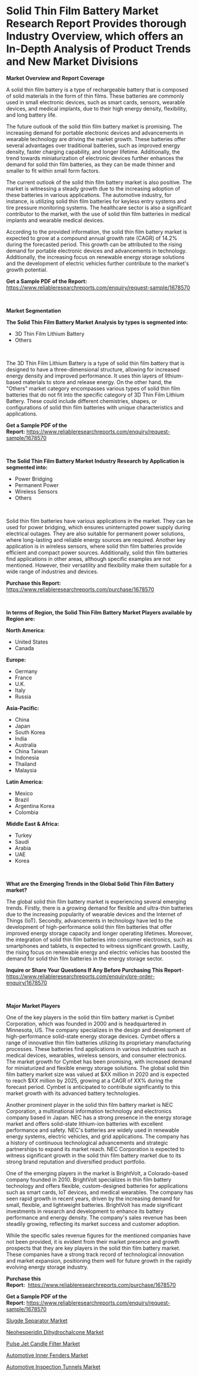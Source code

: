 <p><h1>Solid Thin Film Battery Market Research Report Provides thorough Industry Overview, which offers an In-Depth Analysis of Product Trends and New Market Divisions</h1></p><p><strong>Market Overview and Report Coverage</strong></p>
<p><p>A solid thin film battery is a type of rechargeable battery that is composed of solid materials in the form of thin films. These batteries are commonly used in small electronic devices, such as smart cards, sensors, wearable devices, and medical implants, due to their high energy density, flexibility, and long battery life.</p><p>The future outlook of the solid thin film battery market is promising. The increasing demand for portable electronic devices and advancements in wearable technology are driving the market growth. These batteries offer several advantages over traditional batteries, such as improved energy density, faster charging capability, and longer lifetime. Additionally, the trend towards miniaturization of electronic devices further enhances the demand for solid thin film batteries, as they can be made thinner and smaller to fit within small form factors.</p><p>The current outlook of the solid thin film battery market is also positive. The market is witnessing a steady growth due to the increasing adoption of these batteries in various applications. The automotive industry, for instance, is utilizing solid thin film batteries for keyless entry systems and tire pressure monitoring systems. The healthcare sector is also a significant contributor to the market, with the use of solid thin film batteries in medical implants and wearable medical devices.</p><p>According to the provided information, the solid thin film battery market is expected to grow at a compound annual growth rate (CAGR) of 14.2% during the forecasted period. This growth can be attributed to the rising demand for portable electronic devices and advancements in technology. Additionally, the increasing focus on renewable energy storage solutions and the development of electric vehicles further contribute to the market's growth potential.</p></p>
<p><strong>Get a Sample PDF of the Report:</strong> <a href="https://www.reliableresearchreports.com/enquiry/request-sample/1678570">https://www.reliableresearchreports.com/enquiry/request-sample/1678570</a></p>
<p>&nbsp;</p>
<p><strong>Market Segmentation</strong></p>
<p><strong>The Solid Thin Film Battery Market Analysis by types is segmented into:</strong></p>
<p><ul><li>3D Thin Film Lithium Battery</li><li>Others</li></ul></p>
<p>&nbsp;</p>
<p><p>The 3D Thin Film Lithium Battery is a type of solid thin film battery that is designed to have a three-dimensional structure, allowing for increased energy density and improved performance. It uses thin layers of lithium-based materials to store and release energy. On the other hand, the "Others" market category encompasses various types of solid thin film batteries that do not fit into the specific category of 3D Thin Film Lithium Battery. These could include different chemistries, shapes, or configurations of solid thin film batteries with unique characteristics and applications.</p></p>
<p><strong>Get a Sample PDF of the Report:</strong>&nbsp;<a href="https://www.reliableresearchreports.com/enquiry/request-sample/1678570">https://www.reliableresearchreports.com/enquiry/request-sample/1678570</a></p>
<p>&nbsp;</p>
<p><strong>The Solid Thin Film Battery Market Industry Research by Application is segmented into:</strong></p>
<p><ul><li>Power Bridging</li><li>Permanent Power</li><li>Wireless Sensors</li><li>Others</li></ul></p>
<p>&nbsp;</p>
<p><p>Solid thin film batteries have various applications in the market. They can be used for power bridging, which ensures uninterrupted power supply during electrical outages. They are also suitable for permanent power solutions, where long-lasting and reliable energy sources are required. Another key application is in wireless sensors, where solid thin film batteries provide efficient and compact power sources. Additionally, solid thin film batteries find applications in other areas, although specific examples are not mentioned. However, their versatility and flexibility make them suitable for a wide range of industries and devices.</p></p>
<p><strong>Purchase this Report:</strong>&nbsp; <a href="https://www.reliableresearchreports.com/purchase/1678570">https://www.reliableresearchreports.com/purchase/1678570</a></p>
<p>&nbsp;</p>
<p><strong>In terms of Region, the Solid Thin Film Battery Market Players available by Region are:</strong></p>
<p>
    <p> <strong> North America: </strong>
        <ul>
            <li>United States</li>
            <li>Canada</li>
        </ul>
        </p> 
    <p> <strong> Europe: </strong>
        <ul>
            <li>Germany</li>
            <li>France</li>
            <li>U.K.</li>
            <li>Italy</li>
            <li>Russia</li>
        </ul>
        </p> 
    <p> <strong> Asia-Pacific: </strong>
        <ul>
            <li>China</li>
            <li>Japan</li>
            <li>South Korea</li>
            <li>India</li>
            <li>Australia</li>
            <li>China Taiwan</li>
            <li>Indonesia</li>
            <li>Thailand</li>
            <li>Malaysia</li>
        </ul>
        </p> 
    <p> <strong> Latin America: </strong>
        <ul>
            <li>Mexico</li>
            <li>Brazil</li>
            <li>Argentina Korea</li>
            <li>Colombia</li>
        </ul>
        </p> 
    <p> <strong> Middle East & Africa: </strong>
        <ul>
            <li>Turkey</li>
            <li>Saudi</li>
            <li>Arabia</li>
            <li>UAE</li>
            <li>Korea</li>
        </ul>
    </p>
    </p>
<p>&nbsp;</p>
<p><strong>What are the Emerging Trends in the Global Solid Thin Film Battery market?</strong></p>
<p><p>The global solid thin film battery market is experiencing several emerging trends. Firstly, there is a growing demand for flexible and ultra-thin batteries due to the increasing popularity of wearable devices and the Internet of Things (IoT). Secondly, advancements in technology have led to the development of high-performance solid thin film batteries that offer improved energy storage capacity and longer operating lifetimes. Moreover, the integration of solid thin film batteries into consumer electronics, such as smartphones and tablets, is expected to witness significant growth. Lastly, the rising focus on renewable energy and electric vehicles has boosted the demand for solid thin film batteries in the energy storage sector.</p></p>
<p><strong>Inquire or Share Your Questions If Any Before Purchasing This Report</strong>- <a href="https://www.reliableresearchreports.com/enquiry/pre-order-enquiry/1678570">https://www.reliableresearchreports.com/enquiry/pre-order-enquiry/1678570</a></p>
<p>&nbsp;</p>
<p><strong>Major Market Players</strong></p>
<p><p>One of the key players in the solid thin film battery market is Cymbet Corporation, which was founded in 2000 and is headquartered in Minnesota, US. The company specializes in the design and development of high-performance solid-state energy storage devices. Cymbet offers a range of innovative thin film batteries utilizing its proprietary manufacturing processes. These batteries find applications in various industries such as medical devices, wearables, wireless sensors, and consumer electronics. The market growth for Cymbet has been promising, with increased demand for miniaturized and flexible energy storage solutions. The global solid thin film battery market size was valued at $XX million in 2020 and is expected to reach $XX million by 2025, growing at a CAGR of XX% during the forecast period. Cymbet is anticipated to contribute significantly to this market growth with its advanced battery technologies.</p><p>Another prominent player in the solid thin film battery market is NEC Corporation, a multinational information technology and electronics company based in Japan. NEC has a strong presence in the energy storage market and offers solid-state lithium-ion batteries with excellent performance and safety. NEC's batteries are widely used in renewable energy systems, electric vehicles, and grid applications. The company has a history of continuous technological advancements and strategic partnerships to expand its market reach. NEC Corporation is expected to witness significant growth in the solid thin film battery market due to its strong brand reputation and diversified product portfolio.</p><p>One of the emerging players in the market is BrightVolt, a Colorado-based company founded in 2010. BrightVolt specializes in thin film battery technology and offers flexible, custom-designed batteries for applications such as smart cards, IoT devices, and medical wearables. The company has seen rapid growth in recent years, driven by the increasing demand for small, flexible, and lightweight batteries. BrightVolt has made significant investments in research and development to enhance its battery performance and energy density. The company's sales revenue has been steadily growing, reflecting its market success and customer adoption.</p><p>While the specific sales revenue figures for the mentioned companies have not been provided, it is evident from their market presence and growth prospects that they are key players in the solid thin film battery market. These companies have a strong track record of technological innovation and market expansion, positioning them well for future growth in the rapidly evolving energy storage industry.</p></p>
<p><strong>Purchase this Report:</strong>&nbsp;&nbsp;<a href="https://www.reliableresearchreports.com/purchase/1678570">https://www.reliableresearchreports.com/purchase/1678570</a></p>
<p></p>
<p><strong>Get a Sample PDF of the Report:</strong>&nbsp;<a href="https://www.reliableresearchreports.com/enquiry/request-sample/1678570">https://www.reliableresearchreports.com/enquiry/request-sample/1678570</a></p>
<p><p><a href="https://www.linkedin.com/pulse/slugde-separator-market-share-amp-new-trends-analysis-report-yqhve/">Slugde Separator Market</a></p><p><a href="https://medium.com/@judyhunter52/neohesperidin-dihydrochalcone-market-size-growth-forecast-2023-2030-e3d0443679d2">Neohesperidin Dihydrochalcone Market</a></p><p><a href="https://www.linkedin.com/pulse/pulse-jet-candle-filter-market-research-report-provides-iicke/">Pulse Jet Candle Filter Market</a></p><p><a href="https://github.com/luckyshygirl/Market-Research-Report-List-1/blob/main/automotive-inner-fenders-market.md">Automotive Inner Fenders Market</a></p><p><a href="https://github.com/gdfhhhj/Market-Research-Report-List-1/blob/main/automotive-inspection-tunnels-market.md">Automotive Inspection Tunnels Market</a></p></p>